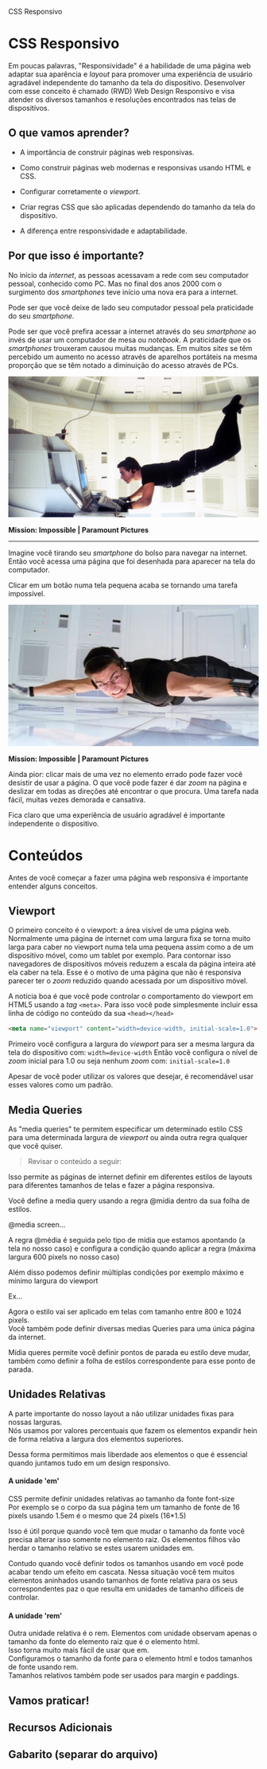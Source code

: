CSS Responsivo

# CSS Responsivo

Em poucas palavras, "Responsividade" é a habilidade de uma página web adaptar sua aparência e _layout_ para promover uma experiência de usuário agradável independente do tamanho da tela do dispositivo. Desenvolver com esse conceito é chamado (RWD) Web Design Responsivo e visa atender os diversos tamanhos e resoluções encontrados nas telas de dispositívos.

## O que vamos aprender?

* A importância de construir páginas web responsivas.

* Como construir páginas web modernas e responsivas usando HTML e CSS.

* Configurar corretamente o _viewport_.

* Criar regras CSS que são aplicadas dependendo do tamanho da tela do dispositivo.

* A diferença entre responsividade e adaptabilidade.

## Por que isso é importante?

No início da _internet_, as pessoas acessavam a rede com seu computador pessoal, conhecido como PC. Mas no final dos anos 2000 com o surgimento dos *smartphones* teve início uma nova era para a internet. 

Pode ser que você deixe de lado seu computador pessoal pela praticidade do seu *smartphone*. 

Pode ser que você prefira acessar a internet através do seu _smartphone_ ao invés de usar um computador de mesa ou _notebook_. A praticidade que os _smartphones_ trouxeram causou muitas mudanças. Em muitos *sites* se têm percebido um aumento no acesso através de aparelhos portáteis na mesma proporção que se têm notado a diminuição do acesso através de PCs.

![Mission: Impossible | Paramount Pictures](./mission_impossible_-pc.jpg)

**Mission: Impossible | Paramount Pictures**

------

Imagine você tirando seu _smartphone_ do bolso para navegar na internet. Então você acessa uma página que foi desenhada para aparecer na tela do computador.

Clicar em um botão numa tela pequena acaba se tornando uma tarefa impossível.

![Mission: Impossible | Paramount Pictures](./Tom-Cruise-in-Mission-Impossible.jpg)

**Mission: Impossible | Paramount Pictures**

Ainda pior: clicar mais de uma vez no elemento errado pode fazer você desistir de usar a página. O que você pode fazer é dar _zoom_ na página e deslizar em todas as direções até encontrar o que procura. Uma tarefa nada fácil, muitas vezes demorada e cansativa. 

Fica claro que uma experiência de usuário agradável é importante independente o dispositivo.

# Conteúdos

Antes de você começar a fazer uma página web responsiva é importante entender alguns conceitos.

## Viewport

O primeiro conceito é o viewport: a área visível de uma página web.  
Normalmente uma página de internet com uma largura fixa se torna muito 
larga para caber no viewport numa tela uma pequena assim como a 
de um dispositivo móvel, como um tablet por exemplo. Para contornar isso 
navegadores de dispositivos móveis reduzem a escala da página inteira até 
ela caber na tela. Esse é o motívo de uma página que não é responsiva parecer ter o _zoom_ reduzido quando acessada por um dispositivo móvel.

A notícia boa é que você pode controlar o comportamento do viewport em HTML5 usando a _tag_ `<meta>`. Para isso você pode simplesmente incluir essa linha de código no conteúdo da sua `<head></head> `

```html
<meta name="viewport" content="width=device-width, initial-scale=1.0">
```

Primeiro você configura a largura do _viewport_ para ser a mesma largura da tela do dispositivo com: `width=device-width`
Então você configura o nível de _zoom_ inicial para 1.0 ou seja nenhum _zoom_ com: `initial-scale=1.0`

Apesar de você poder utilizar os valores que desejar, é recomendável usar esses valores como um padrão.

## Media Queries

As "media queries" te permitem especificar um determinado estilo CSS para uma determinada largura de _viewport_ ou ainda outra regra qualquer que você quiser.  



> Revisar o conteúdo a seguir:


Isso
permite as páginas de internet definir em diferentes estilos de layouts
para diferentes tamanhos de telas e fazer a página responsiva.  

Você define a media query usando a regra @mídia dentro da sua folha de estilos.  

@media screen...  

A regra @média é seguida pelo tipo de mídia que estamos apontando (a tela 
no nosso caso) e configura a condição quando aplicar a regra (máxima 
largura 600 pixels no nosso caso)  

Além disso podemos definir múltiplas condições por exemplo máximo e mínimo largura do viewport  

Ex...  

Agora o estilo vai ser aplicado em telas com tamanho entre 800 e 1024 pixels.  
Você também pode definir diversas medias Queries para uma única página da internet.  

Mídia
 queres permite você definir pontos de parada eu estilo deve mudar, 
também como definir a folha de estilos correspondente para esse ponto de
 parada.  

> 

## Unidades Relativas

A parte importante do nosso layout a não utilizar unidades fixas para nossas larguras.  
Nós usamos por valores percentuais que fazem os elementos expandir hein de forma relativa a largura dos elementos superiores.  

Dessa forma permitimos mais liberdade aos elementos o que é essencial quando juntamos tudo em um design responsivo.  

#### A unidade 'em'

CSS permite definir unidades relativas ao tamanho da fonte font-size  
Por exemplo se o corpo da sua página tem um tamanho de fonte de 16 pixels usando 1.5em é o mesmo que 24 pixels (16*1.5)  

Isso é útil porque quando você tem que mudar o tamanho da fonte você precisa
 alterar isso somente no elemento raiz. Os elementos filhos vão herdar o
 tamanho relativo se estes usarem unidades em.  

Contudo quando 
você definir todos os tamanhos usando em você pode acabar tendo um 
efeito em cascata. Nessa situação você tem muitos elementos aninhados 
usando tamanhos de fonte relativa para os seus correspondentes paz o que
 resulta em unidades de tamanho difíceis de controlar.  

#### A unidade 'rem'

Outra unidade relativa é o rem. Elementos com unidade observam apenas o tamanho da fonte do elemento raiz que é o elemento html.  
Isso torna muito mais fácil de usar que em.  
Configuramos o tamanho da fonte para o elemento html e todos tamanhos de fonte usando rem.  
Tamanhos relativos também pode ser usados para margin e paddings.

## Vamos praticar!

## Recursos Adicionais

## Gabarito (separar do arquivo)
